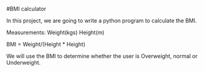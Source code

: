 #BMI calculator

In this project, we are going to write a python program to calculate the BMI.

Measurements:
Weight(kgs)
Height(m)

BMI = Weight/(Height * Height)

We will use the BMI to determine whether the user is Overweight, normal or Underweight.

